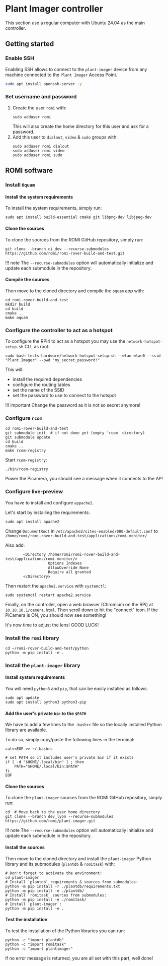 # Plant Imager controller

This section use a regular computer with Ubuntu 24.04 as the main controller.

## Getting started

### Enable SSH
Enabling SSH allows to connect to the `plant-imager` device from any machine connected to the `Plant Imager` Access Point.

```bash
sudo apt install openssh-server -y
```

### Set username and password

1. Create the user `romi` with:
    ```shell
    sudo adduser romi
    ```
    This will also create the home directory for this user and ask for a password.
2. Add this user to `dialout`, `video` & `sudo` groups with:
    ```shell
    sudo adduser romi dialout
    sudo adduser romi video
    sudo adduser romi sudo
    ```

## ROMI software

### Install `Oquam`

#### Install the system requirements
To install the system requirements, simply run:
```shell
sudo apt install build-essential cmake git libpng-dev libjpeg-dev
```

#### Clone the sources
To clone the sources from the ROMI GitHub repository, simply run:
```shell
git clone --branch ci_dev --recurse-submodules https://github.com/romi/romi-rover-build-and-test.git
```

!!! note
    The `--recurse-submodules` option will automatically initialize and update each submodule in the repository.

#### Compile the sources
Then move to the cloned directory and compile the `oquam` app with:
```shell
cd romi-rover-build-and-test
mkdir build
cd build
cmake ..
make oquam
```


### Configure the controller to act as a hotspot
To configure the RPi4 to act as a hotspot you may use the `network-hotspot-setup.sh` CLI, as root:
```shell
sudo bash tests-hardware/network-hotspot-setup.sh --wlan wlan0 --ssid "Plant Imager" --pwd "my_secret_password!"
```

This will:

- install the required dependencies
- configure the routing tables
- set the name of the SSID
- set the password to use to connect to the hotspot

!!! important
    Change the password as it is not so secret anymore!


### Configure `rcom`

```shell
cd romi-rover-build-and-test
git submodule init  # if not done yet (empty 'rcom' directory)
git submodule update
cd build
cmake ..
make rcom-registry
```

Start `rcom-registry`:
```shell
./bin/rcom-registry
```

Power the Picamera, you should see a message when it connects to the AP!

### Configure live-preview
You have to install and configure `appache2`.

Let's start by installing the requirements:
```shell
sudo apt install apache2
```

Change `DocumentRoot` in `/etc/apache2/sites-enabled/000-default.conf` to `/home/romi/romi-rover-build-and-test/applications/romi-monitor/`

Also add:
```shell
        <Directory /home/romi/romi-rover-build-and-test/applications/romi-monitor/>
                   Options Indexes
                   AllowOverride None
                   Require all granted
        </Directory>
```
Then restart the `apache2.service` with `systemctl`:
```shell
sudo systemctl restart apache2.service
```

Finally, on the controller, open a web browser (Chromium on the RPi) at `10.10.10.1/camera.html`.
Then scroll down to hit the "connect" icon.
If the PiCamera is ON, you should now see something!

It's now time to adjust the lens! GOOD LUCK!

### Install the `romi` library

```shell
cd ~/romi-rover-build-and-test/python
python -m pip install -e .
```

### Install the `plant-imager` library

#### Install system requirements
You will need `python3` and `pip`, that can be easily installed as follows:
```shell
sudo apt update
sudo apt install python3 python3-pip
```

#### Add the user's private `bin` to the `$PATH`
We have to add a few lines to the `.bashrc` file so the locally installed Python library are available.

To do so, simply copy/paste the following lines in the terminal:
```shell
cat<<EOF >> ~/.bashrc

# set PATH so it includes user's private bin if it exists
if [ -d "$HOME/.local/bin" ] ; then
    PATH="$HOME/.local/bin:$PATH"
fi
EOF
```

#### Clone the sources
To clone the `plant-imager` sources from the ROMI GitHub repository, simply run:
```shell
cd  # Move back to the user home directory
git clone --branch dev_lyon --recurse-submodules https://github.com/romi/plant-imager.git
```

!!! note
    The `--recurse-submodules` option will automatically initialize and update each submodule in the repository.

#### Install the sources
Then move to the cloned directory and install the `plant-imager` Python library and its submodules (`plantdb` & `romitask`) with:
```shell
# Don't forget to activate the environment!
cd plant-imager
# Install `plantdb` requirements & sources from submodules:
python -m pip install -r ./plantdb/requirements.txt
python -m pip install -e ./plantdb/
# Install `romitask` sources from submodules:
python -m pip install -e ./romitask/
# Install `plant-imager`:
python -m pip install -e .
```

#### Test the installation
To test the installation of the Python libraries you can run:
```shell
python -c "import plantdb"
python -c "import romitask"
python -c "import plantimager"
```

If no error message is returned, you are all set with this part, well done!
